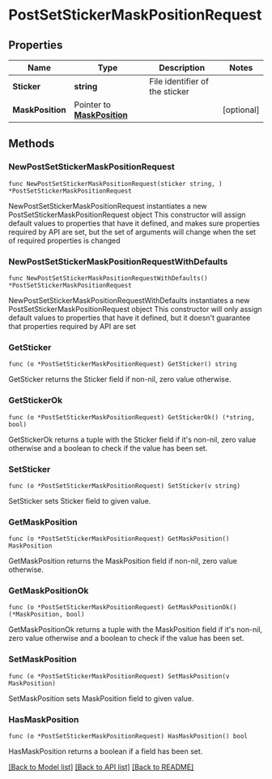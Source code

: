 # PostSetStickerMaskPositionRequest

## Properties

Name | Type | Description | Notes
------------ | ------------- | ------------- | -------------
**Sticker** | **string** | File identifier of the sticker | 
**MaskPosition** | Pointer to [**MaskPosition**](MaskPosition.md) |  | [optional] 

## Methods

### NewPostSetStickerMaskPositionRequest

`func NewPostSetStickerMaskPositionRequest(sticker string, ) *PostSetStickerMaskPositionRequest`

NewPostSetStickerMaskPositionRequest instantiates a new PostSetStickerMaskPositionRequest object
This constructor will assign default values to properties that have it defined,
and makes sure properties required by API are set, but the set of arguments
will change when the set of required properties is changed

### NewPostSetStickerMaskPositionRequestWithDefaults

`func NewPostSetStickerMaskPositionRequestWithDefaults() *PostSetStickerMaskPositionRequest`

NewPostSetStickerMaskPositionRequestWithDefaults instantiates a new PostSetStickerMaskPositionRequest object
This constructor will only assign default values to properties that have it defined,
but it doesn't guarantee that properties required by API are set

### GetSticker

`func (o *PostSetStickerMaskPositionRequest) GetSticker() string`

GetSticker returns the Sticker field if non-nil, zero value otherwise.

### GetStickerOk

`func (o *PostSetStickerMaskPositionRequest) GetStickerOk() (*string, bool)`

GetStickerOk returns a tuple with the Sticker field if it's non-nil, zero value otherwise
and a boolean to check if the value has been set.

### SetSticker

`func (o *PostSetStickerMaskPositionRequest) SetSticker(v string)`

SetSticker sets Sticker field to given value.


### GetMaskPosition

`func (o *PostSetStickerMaskPositionRequest) GetMaskPosition() MaskPosition`

GetMaskPosition returns the MaskPosition field if non-nil, zero value otherwise.

### GetMaskPositionOk

`func (o *PostSetStickerMaskPositionRequest) GetMaskPositionOk() (*MaskPosition, bool)`

GetMaskPositionOk returns a tuple with the MaskPosition field if it's non-nil, zero value otherwise
and a boolean to check if the value has been set.

### SetMaskPosition

`func (o *PostSetStickerMaskPositionRequest) SetMaskPosition(v MaskPosition)`

SetMaskPosition sets MaskPosition field to given value.

### HasMaskPosition

`func (o *PostSetStickerMaskPositionRequest) HasMaskPosition() bool`

HasMaskPosition returns a boolean if a field has been set.


[[Back to Model list]](../README.md#documentation-for-models) [[Back to API list]](../README.md#documentation-for-api-endpoints) [[Back to README]](../README.md)


